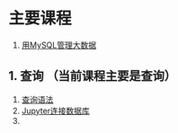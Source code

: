 # 主要课程 
1. [用MySQL管理大数据](https://www.coursera.org/learn/analytics-mysql/home/welcome)

## 1. 查询 （当前课程主要是查询）
1. [查询语法](/DataAnalysis/mysql/query_syntax.md)
2. [Jupyter连接数据库](/DataAnalysis/mysql/jupyter_mysql.md)
3. 